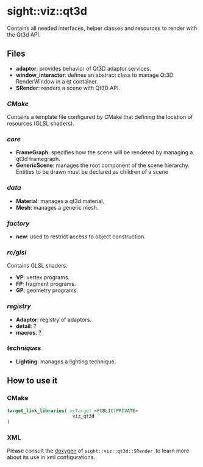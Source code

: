 # sight::viz::qt3d

Contains all needed interfaces, helper classes and resources to render with the Qt3d API.

## Files

- **adaptor**: provides behavior of Qt3D adaptor services.
- **window_interactor**: defines an abstract class to manage Qt3D RenderWindow in a qt container.
- **SRender**: renders a scene with Qt3D API.

### _CMake_

Contains a template file configured by CMake that defining the location of resources (GLSL shaders).

### _core_

- **FrameGraph**: specifies how the scene will be rendered by managing a qt3d framegraph.
- **GenericScene**: manages the root component of the scene hierarchy. Entities to be drawn must be declared as children of a scene

### _data_

- **Material**: manages a qt3d material.
- **Mesh**: manages a generic mesh.

### _factory_

- **new**: used to restrict access to object construction.

### _rc/glsl_

Contains GLSL shaders.
* **VP**: vertex programs.
* **FP**: fragment programs.
* **GP**: geometry programs.

### _registry_
- **Adaptor**: registry of adaptors.
- **detail**: ?
- **macros**: ?

### _techniques_

- **Lighting**: manages a lighting technique.

## How to use it

### CMake

```cmake
target_link_libraries( myTarget <PUBLIC|PRIVATE> 
                        viz_qt3d
)
```
### XML

Please consult the [doxygen](https://sight.pages.ircad.fr/sight) of `sight::viz::qt3d::SRender `to learn more about its use in xml configurations.